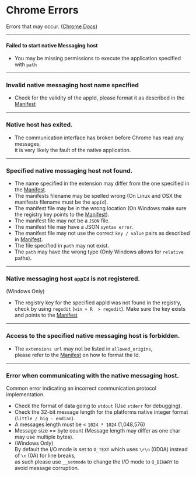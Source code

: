 # Chrome Errors

Errors that may occur. ([Chrome Docs](https://developer.chrome.com/docs/apps/nativeMessaging/))

---

#### Failed to start native Messaging host

* You may be missing permissions to execute the application specified with `path`

---

### Invalid native messaging host name specified

* Check for the validity of the appId, please format it as described in the [Manifest](/Host%20Manifest.md)

---

### Native host has exited.

* The communication interface has broken before Chrome has read any messages,<br>
it is very likely the fault of the native application.

---

### Specified native messaging host not found.

* The name specified in the extension may differ from the one specified in the [Manifest](/Host%20Manifest.md).
* The manifests filename may be spelled wrong (On Linux and OSX the manifests filename must be the `appId`).
* The manifest file may be in the wrong location (On Windows make sure the registry key points to the [Manifest](/Host%20Manifest.md)).
* The manifest file may not be a `JSON` file.
* The manifest file may have a JSON `syntax error`.
* The manifest file may not use the correct `key / value` pairs as described in [Manifest](/Host%20Manifest.md).
* The file specified in `path` may not exist.
* The `path` may have the wrong type (Only Windows allows for `relative` paths).

---

### Native messaging host `appId` is not registered.

(Windows Only)

* The registry key for the specified appId was not found in the registry,<br>
check by using `regedit` (`win + R  > regedit`). Make sure the key exists<br>
and points to the [Manifest](/Host%20Manifest.md)

---

### Access to the specified native messaging host is forbidden.

* The `extensions url` may not be listed in `allowed_origins`,<br>
please refer to the [Manifest](/Host%20Manifest.md) on how to format the Id.

---

### Error when communicating with the native messaging host.

Common error indicating an incorrect communication protocol implementation.


* Check the format of data going to `stdout` (Use `stderr` for debugging).
* Check the 32-bit message length for the platforms native integer format (`little / big - endian`).
* A messages length must be < `1024 * 1024` (1,048,576)
* Message size == byte count (Message length may differ as one char may use multiple bytes).
* (Windows Only)<br>
By default the I/O mode is set to `O_TEXT` which uses `\r\n` (0D0A) instead of `\n` (0A) for line breaks,<br>
as such please use `__setmode` to change the I/O mode to `O_BINARY` to avoid message corruption.
